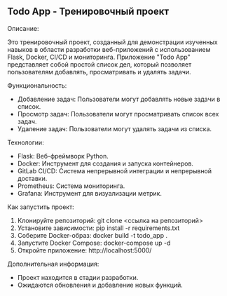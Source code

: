 ##  Todo App - Тренировочный проект

Описание:

Это тренировочный проект, созданный для демонстрации  изученных навыков  в области  разработки веб-приложений с использованием Flask, Docker, CI/CD и мониторинга.  Приложение "Todo App" представляет собой простой список дел, который позволяет пользователям добавлять, просматривать и удалять задачи.

Функциональность:

- Добавление задач: Пользователи могут добавлять новые задачи в список.
- Просмотр задач:  Пользователи могут просматривать список всех задач.
- Удаление задач: Пользователи могут удалять задачи из списка.

Технологии:

- Flask:  Веб-фреймворк Python.
- Docker:  Инструмент для создания и запуска контейнеров.
- GitLab CI/CD:  Система непрерывной интеграции и непрерывной доставки.
- Prometheus:  Система мониторинга.
- Grafana:  Инструмент для визуализации метрик.


Как запустить проект:

1. Клонируйте репозиторий: git clone <ссылка на репозиторий>
2. Установите зависимости: pip install -r requirements.txt
3. Соберите Docker-образ: docker build -t todo_app .
4. Запустите Docker Compose: docker-compose up -d
5. Откройте приложение:  http://localhost:5000/

Дополнительная информация:

- Проект находится в стадии разработки.
- Ожидаются обновления и добавление новых функций.

